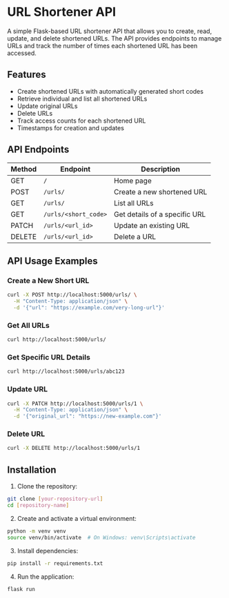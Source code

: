 # URL Shortener API

A simple Flask-based URL shortener API that allows you to create, read, update, and delete shortened URLs. The API provides endpoints to manage URLs and track the number of times each shortened URL has been accessed.

## Features

- Create shortened URLs with automatically generated short codes
- Retrieve individual and list all shortened URLs
- Update original URLs
- Delete URLs
- Track access counts for each shortened URL
- Timestamps for creation and updates

## API Endpoints

| Method | Endpoint | Description |
|--------|----------|-------------|
| GET | `/` | Home page |
| POST | `/urls/` | Create a new shortened URL |
| GET | `/urls/` | List all URLs |
| GET | `/urls/<short_code>` | Get details of a specific URL |
| PATCH | `/urls/<url_id>` | Update an existing URL |
| DELETE | `/urls/<url_id>` | Delete a URL |

## API Usage Examples

### Create a New Short URL
```bash
curl -X POST http://localhost:5000/urls/ \
  -H "Content-Type: application/json" \
  -d '{"url": "https://example.com/very-long-url"}'
```

### Get All URLs
```bash
curl http://localhost:5000/urls/
```

### Get Specific URL Details
```bash
curl http://localhost:5000/urls/abc123
```

### Update URL
```bash
curl -X PATCH http://localhost:5000/urls/1 \
  -H "Content-Type: application/json" \
  -d '{"original_url": "https://new-example.com"}'
```

### Delete URL
```bash
curl -X DELETE http://localhost:5000/urls/1
```

## Installation

1. Clone the repository:
```bash
git clone [your-repository-url]
cd [repository-name]
```

2. Create and activate a virtual environment:
```bash
python -m venv venv
source venv/bin/activate  # On Windows: venv\Scripts\activate
```

3. Install dependencies:
```bash
pip install -r requirements.txt
```

4. Run the application:
```bash
flask run
```
